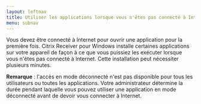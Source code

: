 ```yaml
---
layout: leftnav
title: Utiliser les applications lorsque vous n'êtes pas connecté à Internet
menu: subnav
---
```


Vous devez être connecté à Internet pour ouvrir une application pour la première fois. Citrix Receiver pour Windows installe certaines applications sur votre appareil de façon à ce que vous puissiez les exécuter lorsque vous n'êtes pas connecté à Internet. Cette installation peut nécessiter plusieurs minutes.

**Remarque** : l'accès en mode déconnecté n'est pas disponible pour tous les utilisateurs ou toutes les applications. Votre administrateur détermine la durée pendant laquelle vous pouvez utiliser une application en mode déconnecté avant de devoir vous connecter à Internet.

